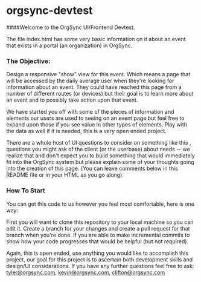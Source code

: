 orgsync-devtest
===============

####Welcome to the OrgSync UI/Frontend Devtest.

The file index.html has some very basic information on it about an event that exists in a portal (an organization) in OrgSync.

### The Objective:

Design a responsive "show" view for this event. Which means a page that will be accessed by the daily average user when they're looking for information about an event. They could have reached this page from a number of different routes (or devices) but their goal is to learn more about an event and to possibly take action upon that event.

We have started you off with some of the pieces of information and elements our users are used to seeing on an event page but feel free to expand upon those if you see value in other types of elements. Play with the data as well if it is needed, this is a very open ended project.

There are a whole host of UI questions to consider on something like this , questions you might ask of the client (or the userbase) about needs -- we realize that and don't expect you to build something that would immediately fit into the OrgSync system but please explain some of your thoughts going into the creation of this page. (You can leave comments below in this README file or in your HTML as you go along).

### How To Start

You can get this code to us however you feel most comfortable, here is one way:

First you will want to clone this repository to your local machine so you can edit it. Create a branch for your changes and create a pull request for that branch when you're done. If you are able to make incremental commits to show how your code progresses that would be helpful (but not required).

Again, this is open ended, use anything you would like to accomplish this project, our goal for this project is to ascertain both development skills and design/UI considerations. If you have any further questions feel free to ask: tyler@orgsync.com, kevin@orgsync.com, clifton@orgsync.com
